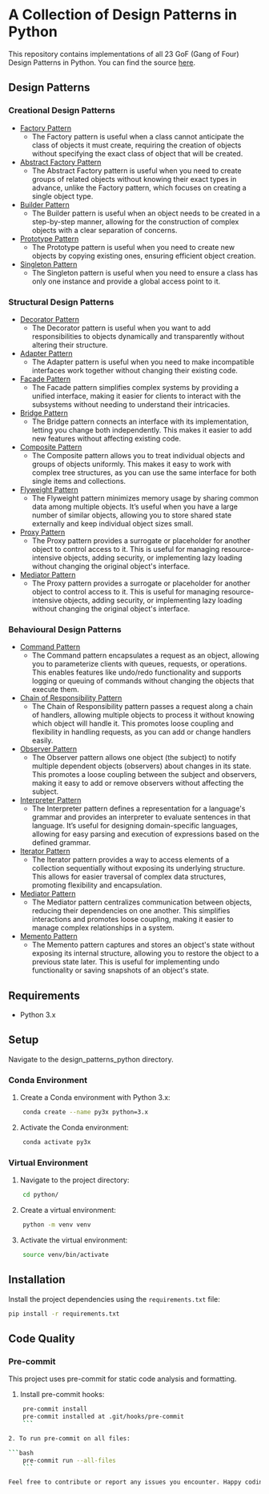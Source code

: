 # A Collection of Design Patterns in Python

This repository contains implementations of all 23 GoF (Gang of Four) Design Patterns in Python. You can find the source [here](https://www.udemy.com/course/design-patterns-in-python/learn/lecture/25231942#overview).

## Design Patterns

### Creational Design Patterns

* [Factory Pattern](https://sbcode.net/python/factory/)
    - The Factory pattern is useful when a class cannot anticipate the class of objects it must create, requiring the creation of objects without specifying the exact class of object that will be created.
* [Abstract Factory Pattern](https://sbcode.net/python/abstract_factory/)
    - The Abstract Factory pattern is useful when you need to create groups of related objects without knowing their exact types in advance, unlike the Factory pattern, which focuses on creating a single object type.
* [Builder Pattern](https://sbcode.net/python/builder/)
    - The Builder pattern is useful when an object needs to be created in a step-by-step manner, allowing for the construction of complex objects with a clear separation of concerns.
* [Prototype Pattern](https://sbcode.net/python/prototype/)
    - The Prototype pattern is useful when you need to create new objects by copying existing ones, ensuring efficient object creation.
* [Singleton Pattern](https://sbcode.net/python/singleton/)
    - The Singleton pattern is useful when you need to ensure a class has only one instance and provide a global access point to it.

### Structural Design Patterns

* [Decorator Pattern](https://sbcode.net/python/decorator/)
    - The Decorator pattern is useful when you want to add responsibilities to objects dynamically and transparently without altering their structure.
* [Adapter Pattern](https://sbcode.net/python/adapter/)
    - The Adapter pattern is useful when you need to make incompatible interfaces work together without changing their existing code.
* [Facade Pattern](https://sbcode.net/python/facade/)
    - The Facade pattern simplifies complex systems by providing a unified interface, making it easier for clients to interact with the subsystems without needing to understand their intricacies.
* [Bridge Pattern](https://sbcode.net/python/bridge/)
    - The Bridge pattern connects an interface with its implementation, letting you change both independently. This makes it easier to add new features without affecting existing code.
* [Composite Pattern](https://sbcode.net/python/composite/)
    - The Composite pattern allows you to treat individual objects and groups of objects uniformly. This makes it easy to work with complex tree structures, as you can use the same interface for both single items and collections.
* [Flyweight Pattern](https://sbcode.net/python/flyweight/)
    - The Flyweight pattern minimizes memory usage by sharing common data among multiple objects. It’s useful when you have a large number of similar objects, allowing you to store shared state externally and keep individual object sizes small.
* [Proxy Pattern](https://sbcode.net/python/proxy/)
    - The Proxy pattern provides a surrogate or placeholder for another object to control access to it. This is useful for managing resource-intensive objects, adding security, or implementing lazy loading without changing the original object's interface.
* [Mediator Pattern](https://sbcode.net/python/mediator/)
    - The Proxy pattern provides a surrogate or placeholder for another object to control access to it. This is useful for managing resource-intensive objects, adding security, or implementing lazy loading without changing the original object's interface.

### Behavioural Design Patterns

* [Command Pattern](https://sbcode.net/python/command/)
    - The Command pattern encapsulates a request as an object, allowing you to parameterize clients with queues, requests, or operations. This enables features like undo/redo functionality and supports logging or queuing of commands without changing the objects that execute them.
* [Chain of Responsibility Pattern](https://sbcode.net/python/chain_of_responsibility/)
    - The Chain of Responsibility pattern passes a request along a chain of handlers, allowing multiple objects to process it without knowing which object will handle it. This promotes loose coupling and flexibility in handling requests, as you can add or change handlers easily.
* [Observer Pattern](https://sbcode.net/python/observer/)
    - The Observer pattern allows one object (the subject) to notify multiple dependent objects (observers) about changes in its state. This promotes a loose coupling between the subject and observers, making it easy to add or remove observers without affecting the subject.
* [Interpreter Pattern](https://sbcode.net/python/interpreter/)
    - The Interpreter pattern defines a representation for a language's grammar and provides an interpreter to evaluate sentences in that language. It’s useful for designing domain-specific languages, allowing for easy parsing and execution of expressions based on the defined grammar.
* [Iterator Pattern](https://sbcode.net/python/iterator/)
    - The Iterator pattern provides a way to access elements of a collection sequentially without exposing its underlying structure. This allows for easier traversal of complex data structures, promoting flexibility and encapsulation.
* [Mediator Pattern](https://sbcode.net/python/mediator/)
    - The Mediator pattern centralizes communication between objects, reducing their dependencies on one another. This simplifies interactions and promotes loose coupling, making it easier to manage complex relationships in a system.
* [Memento Pattern](https://sbcode.net/python/memento/)
    - The Memento pattern captures and stores an object's state without exposing its internal structure, allowing you to restore the object to a previous state later. This is useful for implementing undo functionality or saving snapshots of an object's state.

## Requirements

* Python 3.x

## Setup

Navigate to the design_patterns_python directory.

### Conda Environment

1. Create a Conda environment with Python 3.x:

```bash
    conda create --name py3x python=3.x
```

2. Activate the Conda environment:

```bash
    conda activate py3x
```

### Virtual Environment

1. Navigate to the project directory:

```bash
    cd python/
```

2. Create a virtual environment:

```bash
    python -m venv venv
```

3. Activate the virtual environment:

```bash
    source venv/bin/activate
```

## Installation

Install the project dependencies using the `requirements.txt` file:

```bash
pip install -r requirements.txt
```

## Code Quality

### Pre-commit

This project uses pre-commit for static code analysis and formatting.

1. Install pre-commit hooks:

```bash
    pre-commit install
    pre-commit installed at .git/hooks/pre-commit
    ```

2. To run pre-commit on all files:

```bash
    pre-commit run --all-files
    ```

Feel free to contribute or report any issues you encounter. Happy coding!
